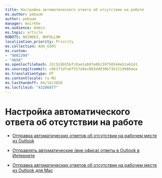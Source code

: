 ```yaml
---
title: Настройка автоматического ответа об отсутствии на работе
ms.author: pebaum
author: pebaum
manager: mnirkhe
ms.audience: Admin
ms.topic: article
ROBOTS: NOINDEX, NOFOLLOW
localization_priority: Priority
ms.collection: Adm_O365
ms.custom:
- "9002390"
- "4658"
ms.openlocfilehash: 32c52db55bfc0ae1ab97e06139750544eb1a6141
ms.sourcegitcommit: c061f1dfa6f557a9ec083dd030b73b121d9864ea
ms.translationtype: HT
ms.contentlocale: ru-RU
ms.lasthandoff: 04/14/2020
ms.locfileid: "43286877"
---
```

# <a name="setting-up-out-of-office-automatic-replies"></a>Настройка автоматического ответа об отсутствии на работе

- [Отправка автоматических ответов об отсутствии на рабочем месте из Outlook](https://support.office.com/article/9742f476-5348-4f9f-997f-5e208513bd67)

- [Отправлять автоматические (вне офиса) ответы в Outlook в Интернете](https://support.office.com/article/0c193ab0-b9e1-4058-84be-a5b014242290)

- [Отправка автоматических ответов об отсутствии на рабочем месте из Outlook для Mac](https://support.office.com/article/4e07ab75-beda-4f9e-bcdc-44471ebacdee)
